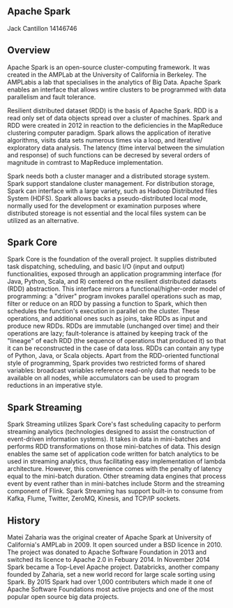 ## Apache Spark
Jack Cantillon 14146746

## Overview

Apache Spark is an open-source cluster-computing framework. It was created in the AMPLab at the University of California in Berkeley. The AMPLabis a lab that specialises in the analytics of Big Data. Apache Spark enables an interface that allows wntire clusters to be programmed with data parallelism and fault tolerance.

Resilient distributed dataset (RDD) is the basis of Apache Spark. RDD is a read only set of data objects spread over a cluster of machines. Spark and RDD were created in 2012 in reaction to the deficiencies in the MapReduce clustering computer paradigm. Spark allows the application of iterative algorithms, visits data sets numerous times via a loop, and iterative/ exploratory data analysis. The latency (time interval between the simulation and response) of such functions can be decresed by several orders of magnitude in comtrast to MapReduce implementation.

Spark needs both a cluster manager and a distributed storage system. Spark support standalone cluster management. For distribution storage, Spark can interface with a large variety, such as Hadoop Distributed files System (HDFS). Spark allows backs a pseudo-distributed local mode, normally used for the development or examination purposes where distributed storeage is not essential and the local files system can be utilized as an alternative.


## Spark Core

Spark Core is the foundation of the overall project. It supplies distributed task dispatching, scheduling, and basic I/O (input and output) functionalities, exposed through an application programming interface (for Java, Python, Scala, and R) centered on the resilient distributed datasets (RDD) abstraction. This interface mirrors a functional/higher-order model of programming: a "driver" program invokes parallel operations such as map, filter or reduce on an RDD by passing a function to Spark, which then schedules the function's execution in parallel on the cluster. These operations, and additional ones such as joins, take RDDs as input and produce new RDDs. RDDs are immutable (unchanged over time) and their operations are lazy; fault-tolerance is attained by keeping track of the "lineage" of each RDD (the sequence of operations that produced it) so that it can be reconstructed in the case of data loss. RDDs can contain any type of Python, Java, or Scala objects. Apart from the RDD-oriented functional style of programming, Spark provides two restricted forms of shared variables: broadcast variables reference read-only data that needs to be available on all nodes, while accumulators can be used to program reductions in an imperative style.

## Spark Streaming

Spark Streaming utilizes Spark Core's fast scheduling capacity to perform streaming analytics (technologies designed to assist the construction of event-driven information systems). It takes in data in mini-batches and performs RDD transformations on those mini-batches of data. This design enables the same set of application code written for batch analytics to be used in streaming analytics, thus facilitating easy implementation of lambda architecture. However, this convenience comes with the penalty of latency equal to the mini-batch duration. Other streaming data engines that process event by event rather than in mini-batches include Storm and the streaming component of Flink. Spark Streaming has support built-in to consume from Kafka, Flume, Twitter, ZeroMQ, Kinesis, and TCP/IP sockets.


## History

Matei Zaharia was the original creater of Apache Spark at University of California's AMPLab in 2009. It open sourced under a BSD licence in 2010. The project was donated to Apache Software Foundation in 2013 and switched its licence to Apache 2.0 in Febuary 2014. In November 2014 Spark became a Top-Level Apache project. Databricks, another company founded by Zaharia, set a new world record for large scale sorting using Spark. By 2015 Spark had over 1,000 contributers which made it one of Apache Software Foundations most active projects and one of the most popular open source big data projects. 
